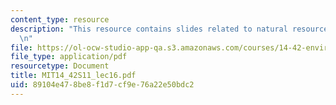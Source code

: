 ```yaml
---
content_type: resource
description: "This resource contains slides related to natural resource economics.\r\
  \n"
file: https://ol-ocw-studio-app-qa.s3.amazonaws.com/courses/14-42-environmental-policy-and-economics-spring-2011/89104e478be8f1d7cf9e76a22e50bdc2_MIT14_42S11_lec16.pdf
file_type: application/pdf
resourcetype: Document
title: MIT14_42S11_lec16.pdf
uid: 89104e47-8be8-f1d7-cf9e-76a22e50bdc2
---
```

